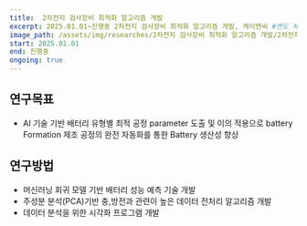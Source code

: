 ```yaml
---
title:  2차전지 검사장비 최적화 알고리즘 개발
excerpt: 2025.01.01~진행중 2차전지 검사장비 최적화 알고리즘 개발, 케이엔씨 #연도 제목 기관
image_path: /assets/img/researches/2차전지 검사장비 최적화 알고리즘 개발/2차전지 검사장비 최적화 알고리즘 개발.png #연구 제목
start: 2025.01.01
end: 진행중
ongoing: true
---
```


## 연구목표

- AI 기술 기반 배터리 유형별 최적 공정 parameter 도출 및 이의 적용으로 battery Formation 제조 공정의 완전 자동화를 통한 Battery 생산성 향상

## 연구방법
- 머신러닝 회귀 모델 기반 배터리 성능 예측 기술 개발
- 주성분 분석(PCA)기반 충,방전과 관련이 높은 데이터 전처리 알고리즘 개발
- 데이터 분석을 위한 시각화 프로그램 개발


 

